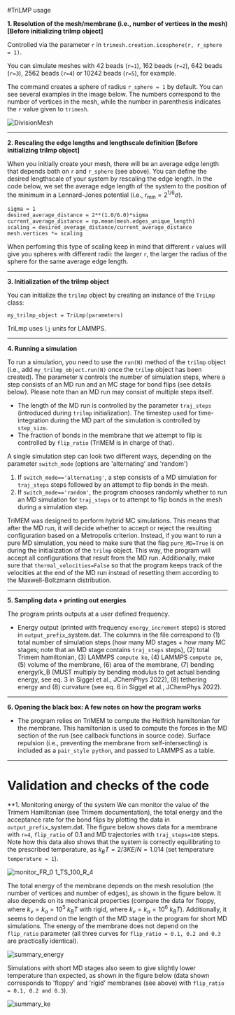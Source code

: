 #TriLMP usage

**1. Resolution of the mesh/membrane (i.e., number of vertices in the mesh) [Before initializing trilmp object]** 

Controlled via the parameter ```r``` in ```trimesh.creation.icosphere(r, r_sphere = 1)```. 

You can simulate meshes with 42 beads (```r=1```), 162 beads (```r=2```), 642 beads (```r=3```), 2562 beads (```r=4```) or 10242 beads (```r=5```), for example. 

The command creates a sphere of radius ```r_sphere = 1``` by default. You can see several examples in the image below. The numbers correspond to the number of vertices in the mesh, while the number in parenthesis indicates the ```r``` value given to ```trimesh```.

![DivisionMesh](https://github.com/Saric-Group/trimem_sbeady/assets/58335020/c1f703f4-7071-4ad4-99f1-f2dc76404661)

***

**2. Rescaling the edge lengths and lengthscale definition [Before initializing trilmp object]** 

When you initially create your mesh, there will be an average edge length that depends both on ```r``` and ```r_sphere``` (see above). You can define the desired lengthscale of your system by rescaling the edge length. In the code below, we set the average edge length of the system to the position of the minimum in a Lennard-Jones potential (i.e., $r_{\min} = 2^{1/6}\sigma$).

```
sigma = 1
desired_average_distance = 2**(1.0/6.0)*sigma
current_average_distance = np.mean(mesh.edges_unique_length)
scaling = desired_average_distance/current_average_distance
mesh.vertices *= scaling
```

When perfoming this type of scaling keep in mind that different ```r``` values will give you spheres with different radii: the larger ```r```, the larger the radius of the sphere for the same average edge length.

***

**3. Initialization of the trilmp object**

You can initialize the ```trilmp``` object by creating an instance of the ```TriLmp``` class:

```
my_trilmp_object = TriLmp(parameters)
```

TriLmp uses ```lj``` units for LAMMPS.

***

**4. Running a simulation**

To run a simulation, you need to use the ```run(N)``` method of the ```trilmp``` object (i.e., add ```my_trilmp_object.run(N)``` once the ```trilmp``` object has been created). The parameter ```N``` controls the number of simulation steps, where a step consists of an MD run and an MC stage for bond flips (see details below). Please note than an MD run may consist of multiple steps itself.

- The length of the MD run is controlled by the parameter ```traj_steps``` (introduced during ```trilmp``` initialization). The timestep used for time-integration during the MD part of the simulation is controlled by ```step_size```.
- The fraction of bonds in the membrane that we attempt to flip is controlled by ```flip_ratio``` (TriMEM is in charge of that).

A single simulation step can look two different ways, depending on the parameter ```switch_mode``` (options are 'alternating' and 'random')

1. If ```switch_mode=='alternating'```, a step consists of a MD simulation for ```traj_steps``` steps followed by an attempt to flip bonds in the mesh.
2. If ```switch_mode=='random'```, the program chooses randomly whether to run an MD simulation for ```traj_steps``` or to attempt to flip bonds in the mesh during a simulation step.

TriMEM was designed to perform hybrid MC simulations. This means that after the MD run, it will decide whether to accept or reject the resulting configuration based on a Metropolis criterion. Instead, if you want to run a pure MD simulation, you need to make sure that the flag ```pure_MD=True``` is on during the initialization of the ```trilmp``` object. This way, the program will accept all configurations that result from the MD run. Additionally, make sure that ```thermal_velocities=False``` so that the program keeps track of the velocities at the end of the MD run instead of resetting them according to the Maxwell-Boltzmann distribution.

***

**5. Sampling data + printing out energies**

The program prints outputs at a user defined frequency.

- Energy output (printed with frequency ```energy_increment``` steps) is stored in ```output_prefix```_system.dat. The columns in the file correspond to (1) total number of simulation steps (how many MD stages + how many MC stages; note that an MD stage contains ```traj_steps``` steps), (2) total Trimem hamiltonian, (3) LAMMPS ```compute ke```, (4) LAMMPS ```compute pe```, (5) volume of the membrane, (6) area of the membrane, (7) bending energy/k_B (MUST multiply by bending modulus to get actual bending energy, see eq. 3 in Siggel et al., JChemPhys 2022), (8) tethering energy and (8) curvature (see eq. 6 in Siggel et al., JChemPhys 2022).

***

**6. Opening the black box: A few notes on how the program works**

- The program relies on TriMEM to compute the Helfrich hamiltonian for the membrane. This hamiltonian is used to compute the forces in the MD section of the run (see callback functions in source code). Surface repulsion (i.e., preventing the membrane from self-intersecting) is included as a ```pair_style python```, and passed to LAMMPS as a table.  


***

# Validation and checks of the code

**1. Monitoring energy of the system
We can monitor the value of the Trimem Hamiltonian (see Trimem documentation), the total energy and the acceptance rate for the bond flips by plotting the data in ```output_prefix```_system.dat.  The figure below shows data for a membrane with ```r=4```, ```flip_ratio``` of 0.1 and MD trajectories with ```traj_steps=100``` steps. Note how this data also shows that the system is correctly equilibrating to the prescribed temperature, as $k_B T = 2/3 KE/N = 1.014$ (set temperature ```temperature = 1```).

![monitor_FR_0 1_TS_100_R_4](https://github.com/Saric-Group/trimem_sbeady/assets/58335020/e66aed1b-dc1a-4b87-9038-e3cd909725fe)

The total energy of the membrane depends on the mesh resolution (the number of vertices and number of edges), as shown in the figure below. It also depends on its mechanical properties (compare the data for floppy, where $k_v = k_a = 10^5 ~k_B T$ with rigid, where $k_v = k_a = 10^6~k_B T$). Additionally, it seems to depend on the length of the MD stage in the program for short MD simulations. The energy of the membrane does not depend on the ```flip_ratio``` parameter (all three curves for ```flip_ratio = 0.1, 0.2 and 0.3``` are practically identical).

![summary_energy](https://github.com/Saric-Group/trimem_sbeady/assets/58335020/50006337-e608-46af-b709-d07f26307e20)

Simulations with short MD stages also seem to give slightly lower temperature than expected, as shown in the figure below (data shown corresponds to 'floppy' and 'rigid' membranes (see above) with ```flip_ratio = 0.1, 0.2 and 0.3```).

![summary_ke](https://github.com/Saric-Group/trimem_sbeady/assets/58335020/7fb1e6b1-b9c9-4bb1-9585-7b518adaa7f4)
